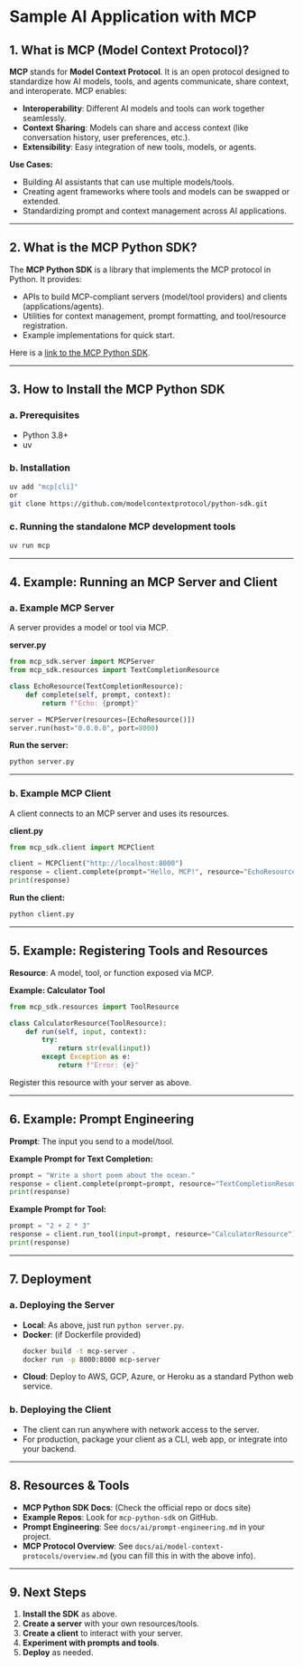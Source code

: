 # Sample AI Application with MCP

## 1. What is MCP (Model Context Protocol)?

**MCP** stands for **Model Context Protocol**. It is an open protocol designed to standardize how AI models, tools, and agents communicate, share context, and interoperate. MCP enables:
- **Interoperability**: Different AI models and tools can work together seamlessly.
- **Context Sharing**: Models can share and access context (like conversation history, user preferences, etc.).
- **Extensibility**: Easy integration of new tools, models, or agents.

**Use Cases:**
- Building AI assistants that can use multiple models/tools.
- Creating agent frameworks where tools and models can be swapped or extended.
- Standardizing prompt and context management across AI applications.

---

## 2. What is the MCP Python SDK?

The **MCP Python SDK** is a library that implements the MCP protocol in Python. It provides:
- APIs to build MCP-compliant servers (model/tool providers) and clients (applications/agents).
- Utilities for context management, prompt formatting, and tool/resource registration.
- Example implementations for quick start.

Here is a [link to the MCP Python SDK](https://github.com/modelcontextprotocol/python-sdk).

---

## 3. How to Install the MCP Python SDK

### a. Prerequisites
- Python 3.8+
- uv

### b. Installation
```bash
uv add "mcp[cli]"
or
git clone https://github.com/modelcontextprotocol/python-sdk.git
```

### c. Running the standalone MCP development tools
```bash
uv run mcp
```

---

## 4. Example: Running an MCP Server and Client

### a. Example MCP Server

A server provides a model or tool via MCP.

**server.py**
```python
from mcp_sdk.server import MCPServer
from mcp_sdk.resources import TextCompletionResource

class EchoResource(TextCompletionResource):
    def complete(self, prompt, context):
        return f"Echo: {prompt}"

server = MCPServer(resources=[EchoResource()])
server.run(host="0.0.0.0", port=8000)
```

**Run the server:**
```bash
python server.py
```

---

### b. Example MCP Client

A client connects to an MCP server and uses its resources.

**client.py**
```python
from mcp_sdk.client import MCPClient

client = MCPClient("http://localhost:8000")
response = client.complete(prompt="Hello, MCP!", resource="EchoResource")
print(response)
```

**Run the client:**
```bash
python client.py
```

---

## 5. Example: Registering Tools and Resources

**Resource**: A model, tool, or function exposed via MCP.

**Example: Calculator Tool**
```python
from mcp_sdk.resources import ToolResource

class CalculatorResource(ToolResource):
    def run(self, input, context):
        try:
            return str(eval(input))
        except Exception as e:
            return f"Error: {e}"
```
Register this resource with your server as above.

---

## 6. Example: Prompt Engineering

**Prompt**: The input you send to a model/tool.

**Example Prompt for Text Completion:**
```python
prompt = "Write a short poem about the ocean."
response = client.complete(prompt=prompt, resource="TextCompletionResource")
print(response)
```

**Example Prompt for Tool:**
```python
prompt = "2 + 2 * 3"
response = client.run_tool(input=prompt, resource="CalculatorResource")
print(response)
```

---

## 7. Deployment

### a. Deploying the Server

- **Local**: As above, just run `python server.py`.
- **Docker**: (if Dockerfile provided)
  ```bash
  docker build -t mcp-server .
  docker run -p 8000:8000 mcp-server
  ```
- **Cloud**: Deploy to AWS, GCP, Azure, or Heroku as a standard Python web service.

### b. Deploying the Client

- The client can run anywhere with network access to the server.
- For production, package your client as a CLI, web app, or integrate into your backend.

---

## 8. Resources & Tools

- **MCP Python SDK Docs**: (Check the official repo or docs site)
- **Example Repos**: Look for `mcp-python-sdk` on GitHub.
- **Prompt Engineering**: See `docs/ai/prompt-engineering.md` in your project.
- **MCP Protocol Overview**: See `docs/ai/model-context-protocols/overview.md` (you can fill this in with the above info).

---

## 9. Next Steps

1. **Install the SDK** as above.
2. **Create a server** with your own resources/tools.
3. **Create a client** to interact with your server.
4. **Experiment with prompts and tools**.
5. **Deploy** as needed. 